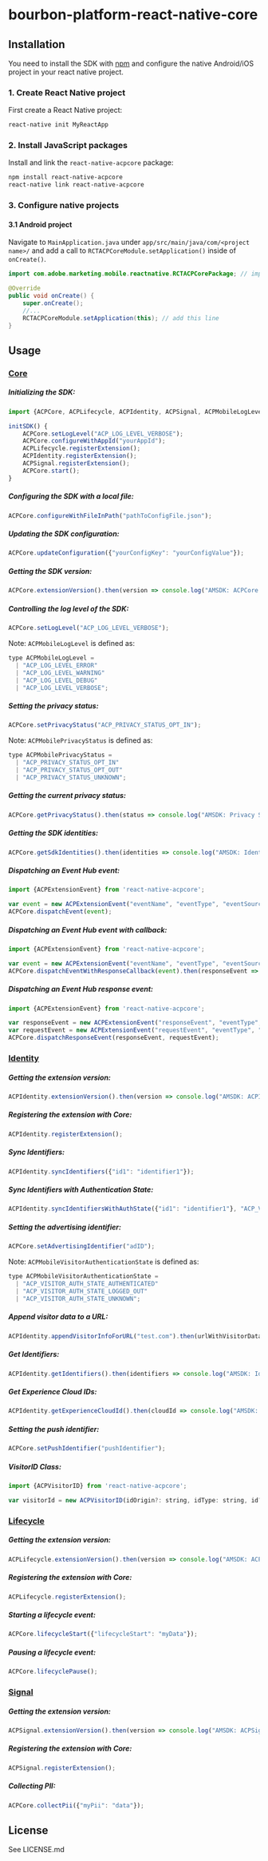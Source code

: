 
# bourbon-platform-react-native-core


## Installation

You need to install the SDK with [npm](https://www.npmjs.com/) and configure the native Android/iOS project in your react native project.

### 1. Create React Native project

First create a React Native project:

```bash
react-native init MyReactApp
```

### 2. Install JavaScript packages

Install and link the `react-native-acpcore` package:

```bash
npm install react-native-acpcore
react-native link react-native-acpcore
```

### 3. Configure native projects

#### 3.1 Android project

Navigate to `MainApplication.java` under `app/src/main/java/com/<project name>/` and add a call to `RCTACPCoreModule.setApplication()` inside of `onCreate()`.

```java
import com.adobe.marketing.mobile.reactnative.RCTACPCorePackage; // import the package

@Override
public void onCreate() {
	super.onCreate();
	//...
	RCTACPCoreModule.setApplication(this); // add this line
}
```

## Usage

### [Core](https://aep-sdks.gitbook.io/docs/using-mobile-extensions/mobile-core)

##### Initializing the SDK:

```javascript
import {ACPCore, ACPLifecycle, ACPIdentity, ACPSignal, ACPMobileLogLevel} from 'react-native-acpcore';

initSDK() {
    ACPCore.setLogLevel("ACP_LOG_LEVEL_VERBOSE");
    ACPCore.configureWithAppId("yourAppId");
    ACPLifecycle.registerExtension();
    ACPIdentity.registerExtension();
    ACPSignal.registerExtension();
    ACPCore.start();
}
```

##### Configuring the SDK with a local file:

```javascript
ACPCore.configureWithFileInPath("pathToConfigFile.json");
```

##### Updating the SDK configuration:

```javascript
ACPCore.updateConfiguration({"yourConfigKey": "yourConfigValue"});
```

##### Getting the SDK version:

```javascript
ACPCore.extensionVersion().then(version => console.log("AMSDK: ACPCore version: " + version));
```

##### Controlling the log level of the SDK:

```javascript
ACPCore.setLogLevel("ACP_LOG_LEVEL_VERBOSE");
```

Note: `ACPMobileLogLevel` is defined as:

```javascript
type ACPMobileLogLevel =
  | "ACP_LOG_LEVEL_ERROR"
  | "ACP_LOG_LEVEL_WARNING"
  | "ACP_LOG_LEVEL_DEBUG"
  | "ACP_LOG_LEVEL_VERBOSE";
```

##### Setting the privacy status:

```javascript
ACPCore.setPrivacyStatus("ACP_PRIVACY_STATUS_OPT_IN");
```

Note: `ACPMobilePrivacyStatus` is defined as:

```javascript
type ACPMobilePrivacyStatus =
  | "ACP_PRIVACY_STATUS_OPT_IN"
  | "ACP_PRIVACY_STATUS_OPT_OUT"
  | "ACP_PRIVACY_STATUS_UNKNOWN";
```

##### Getting the current privacy status:

```javascript
ACPCore.getPrivacyStatus().then(status => console.log("AMSDK: Privacy Status = " + status));
```

##### Getting the SDK identities:

```javascript
ACPCore.getSdkIdentities().then(identities => console.log("AMSDK: Identities = " + identities));
```

##### Dispatching an Event Hub event:

```javascript
import {ACPExtensionEvent} from 'react-native-acpcore';

var event = new ACPExtensionEvent("eventName", "eventType", "eventSource", {"testDataKey": "testDataValue"});
ACPCore.dispatchEvent(event);
```

##### Dispatching an Event Hub event with callback:

```javascript
import {ACPExtensionEvent} from 'react-native-acpcore';

var event = new ACPExtensionEvent("eventName", "eventType", "eventSource", {"testDataKey": "testDataValue"});
ACPCore.dispatchEventWithResponseCallback(event).then(responseEvent => console.log("AMSDK: responseEvent = " + responseEvent));
```

##### Dispatching an Event Hub response event:

```javascript
import {ACPExtensionEvent} from 'react-native-acpcore';

var responseEvent = new ACPExtensionEvent("responseEvent", "eventType", "eventSource", {"testDataKey": "testDataValue"});
var requestEvent = new ACPExtensionEvent("requestEvent", "eventType", "eventSource", {"testDataKey": "testDataValue"});
ACPCore.dispatchResponseEvent(responseEvent, requestEvent);
```

### [Identity](https://aep-sdks.gitbook.io/docs/using-mobile-extensions/mobile-core/identity)

##### Getting the extension version:

```javascript
ACPIdentity.extensionVersion().then(version => console.log("AMSDK: ACPIdentity version: " + version));
```

##### Registering the extension with Core:

```javascript
ACPIdentity.registerExtension();
```

##### Sync Identifiers:

```javascript
ACPIdentity.syncIdentifiers({"id1": "identifier1"});
```

##### Sync Identifiers with Authentication State:

```javascript
ACPIdentity.syncIdentifiersWithAuthState({"id1": "identifier1"}, "ACP_VISITOR_AUTH_STATE_AUTHENTICATED");
```

##### Setting the advertising identifier:

```javascript
ACPCore.setAdvertisingIdentifier("adID");
```

Note: `ACPMobileVisitorAuthenticationState` is defined as:

```javascript
type ACPMobileVisitorAuthenticationState =
  | "ACP_VISITOR_AUTH_STATE_AUTHENTICATED"
  | "ACP_VISITOR_AUTH_STATE_LOGGED_OUT"
  | "ACP_VISITOR_AUTH_STATE_UNKNOWN";
```

##### Append visitor data to a URL:

```javascript
ACPIdentity.appendVisitorInfoForURL("test.com").then(urlWithVisitorData => console.log("AMSDK: VisitorData = " + urlWithVisitorData));
```

##### Get Identifiers:

```javascript
ACPIdentity.getIdentifiers().then(identifiers => console.log("AMSDK: Identifiers = " + identifiers));
```

##### Get Experience Cloud IDs:

```javascript
ACPIdentity.getExperienceCloudId().then(cloudId => console.log("AMSDK: CloudID = " + cloudId));
```

##### Setting the push identifier:

```javascript
ACPCore.setPushIdentifier("pushIdentifier");
```

##### VisitorID Class:

```javascript
import {ACPVisitorID} from 'react-native-acpcore';

var visitorId = new ACPVisitorID(idOrigin?: string, idType: string, id?: string, authenticationState?: ACPMobileVisitorAuthenticationState)
```

### [Lifecycle](https://aep-sdks.gitbook.io/docs/using-mobile-extensions/mobile-core/lifecycle)

##### Getting the extension version:

```javascript
ACPLifecycle.extensionVersion().then(version => console.log("AMSDK: ACPLifecycle version: " + version));
```

##### Registering the extension with Core:

```javascript
ACPLifecycle.registerExtension();
```

##### Starting a lifecycle event:

```javascript
ACPCore.lifecycleStart({"lifecycleStart": "myData"});
```

##### Pausing a lifecycle event:

```javascript
ACPCore.lifecyclePause();
```

### [Signal](https://aep-sdks.gitbook.io/docs/using-mobile-extensions/mobile-core/signal)

##### Getting the extension version:

```javascript
ACPSignal.extensionVersion().then(version => console.log("AMSDK: ACPSignal version: " + version));
```

##### Registering the extension with Core:

```javascript
ACPSignal.registerExtension();
```

##### Collecting PII:

```javascript
ACPCore.collectPii({"myPii": "data"});
```

## License

See LICENSE.md
